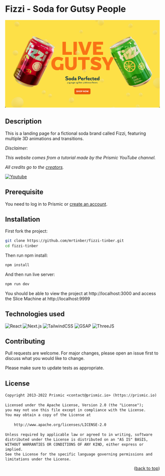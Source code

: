 <a id="readme-top"></a>

# Fizzi - Soda for Gutsy People

<img src="public/hero-example.png" alt="Example">

## Description

This is a landing page for a fictional soda brand called Fizzi, featuring multiple 3D animations and transitions. 

_Disclaimer:_

_This website comes from a tutorial made by the Prismic YouTube channel._

_All credits go to the [creators](https://www.youtube.com/@Prismic)._

[![Youtube][Youtube]][Youtube-URL]

## Prerequisite

You need to log in to Prismic or [create an account][prismic-sign-up].

## Installation

First fork the project:

```bash
git clone https://github.com/mrtinber/fizzi-tinber.git
cd fizzi-tinber
```

Then run npm install:

```bash
npm install
```

And then run live server:

```bash
npm run dev
```

You should be able to view the project at http://localhost:3000 and access the Slice Machine at http://localhost:9999

## Technologies used

![React][React.js]
![Next.js][Next.js]
![TailwindCSS][TailwindCSS]
![GSAP][GSAP]
![ThreeJS][ThreeJS]

## Contributing

Pull requests are welcome. For major changes, please open an issue first
to discuss what you would like to change.

Please make sure to update tests as appropriate.

## License

```
Copyright 2013-2022 Prismic <contact@prismic.io> (https://prismic.io)

Licensed under the Apache License, Version 2.0 (the "License");
you may not use this file except in compliance with the License.
You may obtain a copy of the License at

    http://www.apache.org/licenses/LICENSE-2.0

Unless required by applicable law or agreed to in writing, software
distributed under the License is distributed on an "AS IS" BASIS,
WITHOUT WARRANTIES OR CONDITIONS OF ANY KIND, either express or implied.
See the License for the specific language governing permissions and
limitations under the License.
```

<p align="right">(<a href="#readme-top">back to top</a>)</p>

<!-- MARKDOWN LINKS & IMAGES -->
[React.js]: https://img.shields.io/badge/React-20232A?style=for-the-badge&logo=react&logoColor=61DAFB
[Next.js]: https://img.shields.io/badge/next%20js-000000?style=for-the-badge&logo=nextdotjs&logoColor=white
[TailwindCSS]: https://img.shields.io/badge/Tailwind_CSS-38B2AC?style=for-the-badge&logo=tailwind-css&logoColor=white
[GSAP]: https://img.shields.io/badge/GSAP-93CF2B?style=for-the-badge&logo=greensock&logoColor=white
[ThreeJS]: https://img.shields.io/badge/ThreeJs-black?style=for-the-badge&logo=three.js&logoColor=white

[GitHub]: https://img.shields.io/badge/GitHub-100000?style=for-the-badge&logo=github&logoColor=white
[GitHub-URL]: https://github.com/mrtinber
[LinkedIn]: https://img.shields.io/badge/LinkedIn-0077B5?style=for-the-badge&logo=linkedin&logoColor=white
[LinkedIn-URL]: https://www.linkedin.com/in/kevin-bertin/

[Youtube]: https://img.shields.io/badge/YouTube-FF0000?style=for-the-badge&logo=youtube&logoColor=white
[Youtube-URL]: https://www.youtube.com/@Prismic
[prismic]: https://prismic.io/
[prismic-docs]: https://prismic.io/docs/technologies/nextjs
[prismic-sign-up]: https://prismic.io/dashboard/signup
[nextjs]: https://nextjs.org/
